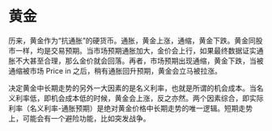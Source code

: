 # 黄金

历来，黄金作为“抗通胀”的硬货币。通胀，黄金上涨，通缩，黄金下跌。黄金同股市一样，均是交易预期。当市场预期通胀加大，金价会上行，如果最终数据证实通胀不大甚至合理，那么金价就会回落。再者，市场预期出现通缩，黄金下跌，当被通缩被市场 Price in 之后，稍有通胀回升预期，黄金会立马被拉涨。

决定黄金中长期走势的另外一大因素的是名义利率，也就是所谓的机会成本。当名义利率低，即机会成本低的时候，黄金会上涨，反之亦然。两个因素综合，即实际利率（名义利率-通胀预期）是绝对黄金价格中长期走势的唯一逻辑。短期走势上，可能会有一个避险功能，比如突发战争。
